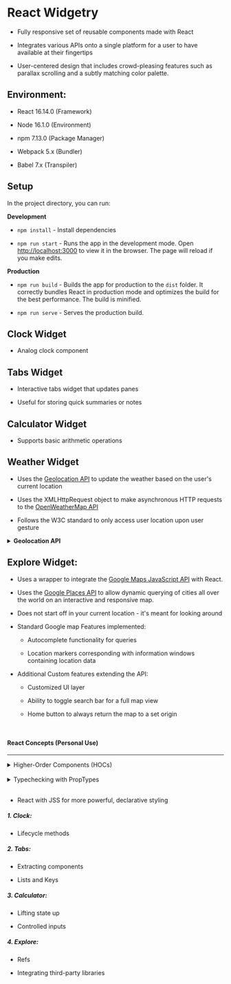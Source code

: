 # React Widgetry

- Fully responsive set of reusable components made with React

- Integrates various APIs onto a single platform for a user to have available at their fingertips

- User-centered design that includes crowd-pleasing features
such as parallax scrolling and a subtly matching color palette.

## Environment:

* React 16.14.0 (Framework)

* Node 16.1.0 (Environment)

* npm 7.13.0 (Package Manager)

* Webpack 5.x (Bundler)

* Babel 7.x (Transpiler)

## Setup

In the project directory, you can run:

**Development**

* `npm install` - Install dependencies

* `npm run start` - Runs the app in the development mode. Open [http://localhost:3000](http://localhost:3000) to view it in the browser. The page will reload if you make edits.

**Production**

* `npm run build` - Builds the app for production to the `dist` folder. It correctly bundles React in production mode and optimizes the build for the best performance. The build is minified.

* `npm run serve` - Serves the production build.

## Clock Widget

- Analog clock component

## Tabs Widget

- Interactive tabs widget that updates panes

- Useful for storing quick summaries or notes

## Calculator Widget

- Supports basic arithmetic operations

## Weather Widget

- Uses the [Geolocation API](https://developer.mozilla.org/en-US/docs/Web/API/Geolocation_API) to update the weather based on the user's current location

- Uses the XMLHttpRequest object to make asynchronous HTTP requests to the [OpenWeatherMap API](https://openweathermap.org/)

- Follows the W3C standard to only access user location upon user gesture

<details><summary><strong>Geolocation API</strong></summary>

On a very basic level:

  1. Check if Geolocation is supported:

  ```JavaScript
  if ("geolocation" in navigator) {
  // geolocation is available
  } else {
  // geolocation IS NOT available
  }
  ```

  2. If supported, run the `getCurrentPosition()
  ` method asynchronously. If not, display a message to the user

  3.  If the `getCurrentPosition()` method is successful, it returns a `Position` object to the function specified in the parameter (cb)

  4. The cb function references a `Coordinates` obj on the passed `Position` obj to access the `latitude` and `longitude` properties

  </details>

## Explore Widget:

- Uses a wrapper to integrate the [Google Maps JavaScript API](https://developers.google.com/maps/documentation/javascript/tutorial) with React.

- Uses the [Google Places API](https://developers.google.com/places/web-service/intro) to allow dynamic querying of cities all over the world on an interactive and responsive map.

- Does not start off in your current location - it's meant for looking around

- Standard Google map Features implemented:

  - Autocomplete functionality for queries

  - Location markers corresponding with information windows containing location data

- Additional Custom features extending the API:

  - Customized UI layer

  - Ability to toggle search bar for a full map view

  - Home button to always return the map to a set origin

<br>

#### React Concepts (Personal Use)
<hr>

<details>

<summary>Higher-Order Components (HOCs)</summary> <br>

> "Concretely, a higher-order component is a function that takes a component and returns a new component."

</details>

<br>

<details>

<summary>Typechecking with PropTypes</summary> <br>

> "React has some built-in typechecking abilities. To run typechecking on the props for a component, you can assign the special propTypes property."

</details>

<br>

- React with JSS for more powerful, declarative styling


##### 1. Clock:

- Lifecycle methods

##### 2. Tabs:

- Extracting components

- Lists and Keys

##### 3. Calculator:

- Lifting state up

- Controlled inputs

##### 4. Explore:

- Refs

- Integrating third-party libraries
